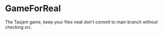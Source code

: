 # GameForReal
The Tasjam game, keep your files neat don't commit to main branch without checking src.
